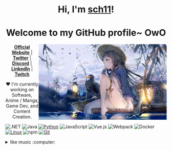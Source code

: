 <h1 align="center">Hi, I'm <a href="https://rssread.tk">sch11</a>!</h1>
<h1 align="center">Welcome to my GitHub profile~ OwO</h1>

<img align="right" width=400px alt="Unicorn" src="banner.png" /><p>

<p align="center">
  <strong><a href="https://rssread.tk">Official Website</a></strong> |
  <strong><a href="https://rssread.tk">Twitter</a></strong> |
  <strong><a href="https://rssread.tk">Discord</a></strong> |
  <strong><a href="https://rssread.tk">LinkedIn</a></strong> |
  <strong><a href="https://rssread.tk">Twitch</a></strong>
</p>

<p align="center">❤ I'm currently working on Software, Anime / Manga, Game Dev, and Content Creation.</p>

<!--add most used language tags-->
![.NET](https://img.shields.io/badge/.NET-512BD4?style=flat-square&logo=C-Sharp&logoColor=ffffff)
![Java](https://img.shields.io/badge/-Java-007396?style=flat-square&logo=java&logoColor=ffffff)
[![Python](https://img.shields.io/badge/-Python-3776AB?style=flat-square&logo=python&logoColor=ffffff)](https://www.python.org/)
![JavaScript](https://img.shields.io/badge/JavaScript-F7DF1E?style=flat-square&logo=JavaScript&logoColor=ffffff)
![Vue.js](https://img.shields.io/badge/-Vue.js-4FC08D?style=flat-square&logo=Vue.js&logoColor=ffffff)
![Webpack](https://img.shields.io/badge/-Webpack-8DD6F9?style=flat-square&logo=webpack&logoColor=ffffff)
![Docker](https://img.shields.io/badge/Docker-2496ED?style=flat-square&logo=docker&logoColor=ffffff)
[![Linux](https://img.shields.io/badge/-Linux-333333?style=flat-square&logo=linux&logoColor=white)](https://www.linuxfoundation.org/)
![npm](https://img.shields.io/badge/-NPM-CB3837?style=flat-square&logo=npm&logoColor=white)
[![Git](https://img.shields.io/badge/-Git-f05032?style=flat-square&logo=git&logoColor=white)](https://git-scm.com/)

<details>
  <summary>like music :computer:</summary>
<!--Latest Blog Posts-->
<!-- BLOG-POST-LIST:START -->
- [一路逆风 - G.E.M.邓紫棋](https://music.163.com/#/song?id=36103237)
- [寂寞的恋人啊 - 莫文蔚](https://music.163.com/#/song?id=277586)
- [猫じゃらし - RADWIMPS](https://music.163.com/#/song?id=1437176263)
- [ギガアイシテル - レキシ](https://music.163.com/#/song?id=1477685157)
- [友よ ～ この先もずっと・・・ - ケツメイシ](https://music.163.com/#/song?id=407485521)
<!-- BLOG-POST-LIST:END -->
  
<details>
  <summary>Github Public Stats :computer:</summary>
<a href="https://github.com/LexxFade?tab=repositories">
  <img align="center" src="https://github-readme-stats.vercel.app/api/top-langs/?username=LexxFade&hide=scheme&count_private=true&title_color=EC5061&text_color=FBDCDF&icon_color=E89F9A&bg_color=0D1117" />
</a>
</details>
  
<details>
<summary> <b>📊 Weekly Stats</b> </summary>

<!--START_SECTION:waka-->
![Lines of code](https://img.shields.io/badge/From%20Hello%20World%20I%27ve%20Written-208061%20lines%20of%20code-blue)

**🐱 My Github Data** 

> 🏆 357 Contributions in the Year 2020
 > 
> 📦 147.2 kB Used in Github's Storage 
 > 
> 💼 Opted to Hire
 > 
> 📜 33 Public Repositories
 > 
> 🔑 3 Private Repositories 

**I'm a Night 🦉** 
  
</details>
 
<details>
<summary> <b>📫 Contact me </b></summary>
<p align="center">
<a href="https://www.linkedin.com/in/alexander-pinches-52b099165/"><img alt="LinkedIn" src="https://img.shields.io/badge/LinkedIn-Alexander%20John%20Pinches-blue?style=for-the-badge&logo=linkedin"></a>
<a href="https://www.kaggle.com/giraffey"><img alt="Kaggle" src="https://img.shields.io/badge/Kaggle-Giraffey-blue?style=for-the-badge&logo=kaggle"></a>
<a href="mailto:alex_pinches@btinternet.com"><img alt="Email" src="https://img.shields.io/badge/Email-Alexander%20John%20Pinches-blue?style=for-the-badge&logo=gmail"></a>
</p>
</details>
